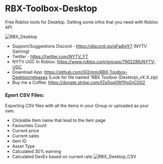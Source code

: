 # RBX-Toolbox-Desktop
Free Roblox tools for Desktop. Getting some infos that you need with Roblox API 

![RBX_Desktop](https://i.ibb.co/8bR84gm/RBX-Desktop.png)

- Support/Suggestions Discord - https://discord.gg/gFa4mY7 (NYTV Gaming)
- Twitter - https://twitter.com/NYTV_YT
- NYTV UGC In Roblox: https://www.roblox.com/groups/7902286/NYTV-UGC
- Download App: https://github.com/Gl2imm/RBX-Toolbox-Desktop/releases (Look for file named 'RBX Toolbox (Desktop)_vX.X.zip)
- Buy me a Coffee: https://donate.stripe.com/fZe5op0W1fjg2nC002

### Eport CSV Files:
Exporting CSV files with all the items in your Group or uploaded as your own.
- Clickable Item name that lead to the item page
- Favourites Count
- Current price
- Current sales
- Item ID
- Asset Type
- Calculated 30% earning
- Calculated DevEx based on current rate
![RBX_Desktop_CSV](https://i.ibb.co/LgtYKCJ/RBX-Desk-CSV.png)

